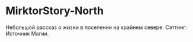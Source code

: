 MirktorStory-North
==================

Небольшой рассказ о жизни в поселении на крайнем севере. Сэттинг: Источник Магии.
